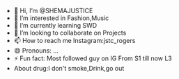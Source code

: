 - 👋 Hi, I’m @SHEMAJUSTICE
- 👀 I’m interested in Fashion,Music
- 🌱 I’m currently learning SWD
- 💞️ I’m looking to collaborate on Projects
- 📫 How to reach me Instagram:jstc_rogers
- 😄 Pronouns: ...
- ⚡ Fun fact: Most followed guy on IG From S1 till now L3
- About drug:I don't smoke,Drink,go out

<!---
SHEMAJUSTICE/SHEMAJUSTICE is a ✨ special ✨ repository because its `README.md` (this file) appears on your GitHub profile.
You can click the Preview link to take a look at your changes.
--->
